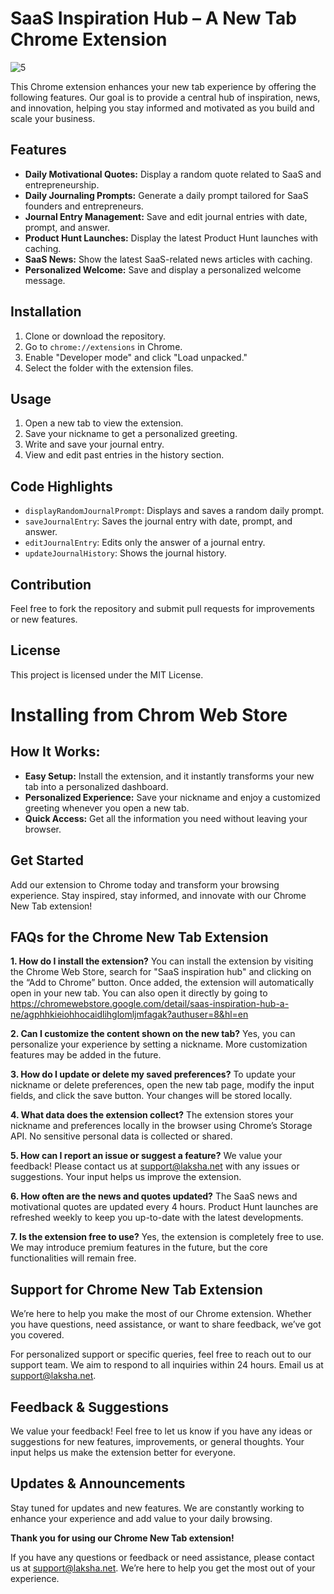 # SaaS Inspiration Hub – A New Tab Chrome Extension

![5](https://github.com/user-attachments/assets/8969177a-8756-492f-8ccf-5def1b6f8101)

This Chrome extension enhances your new tab experience by offering the following features. Our goal is to provide a central hub of inspiration, news, and innovation, helping you stay informed and motivated as you build and scale your business.

## Features
- **Daily Motivational Quotes:** Display a random quote related to SaaS and entrepreneurship.
- **Daily Journaling Prompts:** Generate a daily prompt tailored for SaaS founders and entrepreneurs.
- **Journal Entry Management:** Save and edit journal entries with date, prompt, and answer.
- **Product Hunt Launches:** Display the latest Product Hunt launches with caching.
- **SaaS News:** Show the latest SaaS-related news articles with caching.
- **Personalized Welcome:** Save and display a personalized welcome message.

## Installation
1. Clone or download the repository.
2. Go to `chrome://extensions` in Chrome.
3. Enable "Developer mode" and click "Load unpacked."
4. Select the folder with the extension files.

## Usage
1. Open a new tab to view the extension.
2. Save your nickname to get a personalized greeting.
3. Write and save your journal entry.
4. View and edit past entries in the history section.

## Code Highlights
- `displayRandomJournalPrompt`: Displays and saves a random daily prompt.
- `saveJournalEntry`: Saves the journal entry with date, prompt, and answer.
- `editJournalEntry`: Edits only the answer of a journal entry.
- `updateJournalHistory`: Shows the journal history.

## Contribution
Feel free to fork the repository and submit pull requests for improvements or new features.

## License
This project is licensed under the MIT License.

# Installing from Chrom Web Store

## How It Works:
- **Easy Setup:** Install the extension, and it instantly transforms your new tab into a personalized dashboard.
- **Personalized Experience:** Save your nickname and enjoy a customized greeting whenever you open a new tab.
- **Quick Access:** Get all the information you need without leaving your browser.

## Get Started
Add our extension to Chrome today and transform your browsing experience. Stay inspired, stay informed, and innovate with our Chrome New Tab extension!

## FAQs for the Chrome New Tab Extension

**1. How do I install the extension?**
You can install the extension by visiting the Chrome Web Store, search for "SaaS inspiration hub" and clicking on the “Add to Chrome” button. Once added, the extension will automatically open in your new tab. You can also open it directly by going to https://chromewebstore.google.com/detail/saas-inspiration-hub-a-ne/agphhkieiohhocaidlihglomljmfagak?authuser=8&hl=en

**2. Can I customize the content shown on the new tab?**
Yes, you can personalize your experience by setting a nickname. More customization features may be added in the future.

**3. How do I update or delete my saved preferences?**
To update your nickname or delete preferences, open the new tab page, modify the input fields, and click the save button. Your changes will be stored locally.

**4. What data does the extension collect?**
The extension stores your nickname and preferences locally in the browser using Chrome’s Storage API. No sensitive personal data is collected or shared.

**5. How can I report an issue or suggest a feature?**
We value your feedback! Please contact us at [support@laksha.net](mailto:support@laksha.net) with any issues or suggestions. Your input helps us improve the extension.

**6. How often are the news and quotes updated?**
The SaaS news and motivational quotes are updated every 4 hours. Product Hunt launches are refreshed weekly to keep you up-to-date with the latest developments.

**7. Is the extension free to use?**
Yes, the extension is completely free to use. We may introduce premium features in the future, but the core functionalities will remain free.

## Support for Chrome New Tab Extension
We’re here to help you make the most of our Chrome extension. Whether you have questions, need assistance, or want to share feedback, we’ve got you covered.

For personalized support or specific queries, feel free to reach out to our support team. We aim to respond to all inquiries within 24 hours. Email us at [support@laksha.net](mailto:support@laksha.net).

## Feedback & Suggestions
We value your feedback! Feel free to let us know if you have any ideas or suggestions for new features, improvements, or general thoughts. Your input helps us make the extension better for everyone.

## Updates & Announcements
Stay tuned for updates and new features. We are constantly working to enhance your experience and add value to your daily browsing.

**Thank you for using our Chrome New Tab extension!**

If you have any questions or feedback or need assistance, please contact us at [support@laksha.net](mailto:support@laksha.net). We’re here to help you get the most out of your experience.
